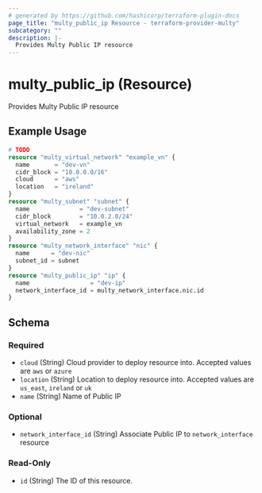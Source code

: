 ```yaml
---
# generated by https://github.com/hashicorp/terraform-plugin-docs
page_title: "multy_public_ip Resource - terraform-provider-multy"
subcategory: ""
description: |-
  Provides Multy Public IP resource
---
```


# multy_public_ip (Resource)

Provides Multy Public IP resource

## Example Usage

```terraform
# TODO
resource "multy_virtual_network" "example_vn" {
  name       = "dev-vn"
  cidr_block = "10.0.0.0/16"
  cloud      = "aws"
  location   = "ireland"
}
resource "multy_subnet" "subnet" {
  name              = "dev-subnet"
  cidr_block        = "10.0.2.0/24"
  virtual_network   = example_vn
  availability_zone = 2
}
resource "multy_network_interface" "nic" {
  name      = "dev-nic"
  subnet_id = subnet
}
resource "multy_public_ip" "ip" {
  name                 = "dev-ip"
  network_interface_id = multy_network_interface.nic.id
}
```

<!-- schema generated by tfplugindocs -->
## Schema

### Required

- `cloud` (String) Cloud provider to deploy resource into. Accepted values are `aws` or `azure`
- `location` (String) Location to deploy resource into. Accepted values are `us_east`, `ireland` or `uk`
- `name` (String) Name of Public IP

### Optional

- `network_interface_id` (String) Associate Public IP to `network_interface` resource

### Read-Only

- `id` (String) The ID of this resource.


